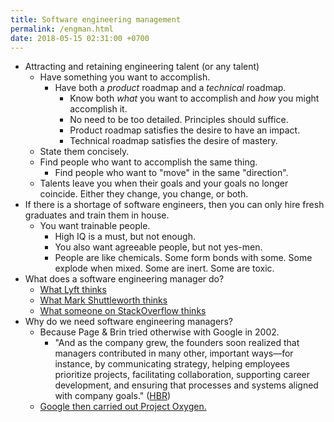 ```yaml
---
title: Software engineering management
permalink: /engman.html
date: 2018-05-15 02:31:00 +0700
---
```


- Attracting and retaining engineering talent (or any talent)
    - Have something you want to accomplish.
        - Have both a *product* roadmap and a *technical* roadmap.
            - Know both *what* you want to accomplish and *how* you might accomplish it.
            - No need to be too detailed.
            Principles should suffice.
            - Product roadmap satisfies the desire to have an impact.
            - Technical roadmap satisfies the desire of mastery.
    - State them concisely.
    - Find people who want to accomplish the same thing.
        - Find people who want to "move" in the same "direction".
    - Talents leave you when their goals and your goals no longer coincide.
    Either they change, you change, or both.
- If there is a shortage of software engineers, then you can only hire fresh graduates and train them in house.
    - You want trainable people.
        - High IQ is a must, but not enough.
        - You also want agreeable people, but not yes-men.
        - People are like chemicals.
        Some form bonds with some.
        Some explode when mixed.
        Some are inert.
        Some are toxic.
- What does a software engineering manager do?
    - [What Lyft thinks](https://www.lyft.com/jobs/software-engineering-manager)
    - [What Mark Shuttleworth thinks](http://www.markshuttleworth.com/archives/694)
    - [What someone on StackOverflow thinks](http://softwareengineering.stackexchange.com/questions/19267/the-written-roles-of-software-development-manager)
- Why do we need software engineering managers?
    - Because Page & Brin tried otherwise with Google in 2002.
        - "And as the company grew, the founders soon realized that managers contributed in many other,
        important ways—for instance, by communicating strategy, helping employees prioritize projects,
        facilitating collaboration, supporting career development,
        and ensuring that processes and systems aligned with company goals."
        ([HBR](https://hbr.org/2013/12/how-google-sold-its-engineers-on-management))
    - [Google then carried out Project Oxygen.](https://www.thestreet.com/story/12328981/1/googles-project-oxygen-pumps-fresh-air-into-management.html)
